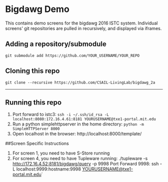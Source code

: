 # Bigdawg Demo
This contains demo screens for the bigdawg 2016 ISTC system. Individual screens' git repositories are pulled in recursively, and displayed via iframes.

## Adding a repository/submodule
`git submodule add https://github.com/YOUR_USERNAME/YOUR_REPO`

## Cloning this repo
`git clone --recursive https://github.com/CSAIL-LivingLab/bigdawg_2a`

----

## Running this repo
1. Port forward to istc3: `ssh -i ~/.ssh/id_rsa -L localhost:8080:172.16.4.61:8181 YOURUSERNAME@txe1-portal.mit.edu`
2. Run a python simplehttpserver in the home directory: `python -m SimpleHTTPServer 8000`
3. Open localhost in the browser: http://localhost:8000/template/


##Screen Specific Instructions
1. For screen 1, you need to have S-Store running
2. For screen 4, you need to have Tupleware running:
   ./tupleware -s  http://172.16.4.52:8181/bigdawg/query -p 9998
   Port Forward 9998: ssh -L localhost:9999:hostname:9998 YOURUSERNAME@txe1-portal.mit.edu`

